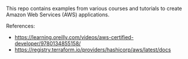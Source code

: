 This repo contains examples from various courses and tutorials to create Amazon Web Services (AWS) applications.


References:

- https://learning.oreilly.com/videos/aws-certified-developer/9780134855158/
- https://registry.terraform.io/providers/hashicorp/aws/latest/docs